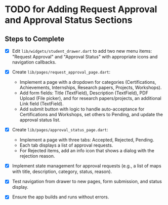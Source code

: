 # TODO for Adding Request Approval and Approval Status Sections

## Steps to Complete


- [x] Edit `lib/widgets/student_drawer.dart` to add two new menu items: "Request Approval" and "Approval Status" with appropriate icons and navigation callbacks.
- [x] Create `lib/pages/request_approval_page.dart`:
  - Implement a page with a dropdown for categories (Certifications, Achievements, Internships, Research papers, Projects, Workshops).
  - Add form fields: Title (TextField), Description (TextField), PDF Upload (File picker), and for research papers/projects, an additional Link field (TextField).
  - Add submit button with logic to handle auto-acceptance for Certifications and Workshops, set others to Pending, and update the approval status list.
- [x] Create `lib/pages/approval_status_page.dart`:
  - Implement a page with three tabs: Accepted, Rejected, Pending.
  - Each tab displays a list of approval requests.
  - For Rejected items, add an info icon that shows a dialog with the rejection reason.
- [x] Implement state management for approval requests (e.g., a list of maps with title, description, category, status, reason).
- [x] Test navigation from drawer to new pages, form submission, and status display.
- [x] Ensure the app builds and runs without errors.

